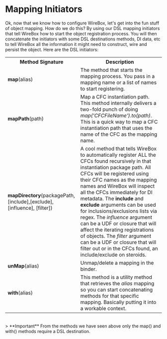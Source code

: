 # Mapping Initiators

Ok, now that we know how to configure WireBox, let's get into the fun stuff of object mapping. How do we do this? By using our DSL mapping initiators that tell WireBox how to start the object registration process. You will then concatenate the initiators with some DSL destinations methods, DI data, etc to tell WireBox all the information it might need to construct, wire and persist the object. Here are the DSL initiators:

<table class="tablelisting" cellpadding="5">
<tbody><tr>
<th><b>Method Signature</b> </th>
<th><b>Description</b> </th></tr>
<tr>
<td><b>map</b>(alias) </td>
<td>The method that starts the mapping process. You pass in a mapping name or a list of names to start registering.</td></tr>
<tr>
<td><b>mapPath</b>(path) </td>
<td>Map a CFC instantiation path. This method internally delivers a two-fold punch of doing <i>map('CFCFileName').to(path)</i>. This is a quick way to map a CFC instantiation path that uses the name of the CFC as the mapping name.</td></tr>
<tr>
<td><b>mapDirectory</b>(packagePath,[include],[exclude], [influence], [filter]) </td>
<td>A cool method that tells WireBox to automatically register ALL the CFCs found recursively in that instantiation package path. All CFCs will be registered using their CFC names as the mapping names and WireBox will inspect all the CFCs immediately for DI metadata. The <b>include</b> and <b>exclude</b> arguments can be used for inclusions/exclusions lists via regex. The <i>influence</i> argument can be a UDF or closure that will affect the iterating registrations of objects. The <i>filter</i> argument can be a UDF or closure that will filter out or in the CFCs found, an include/exclude on steroids.</td></tr>
<tr>
<td><b>unMap</b>(alias) </td>
<td>Unmap/delete a mapping in the binder.</td></tr>
<tr>
<td><b>with</b>(alias) </td>
<td>This method is a utility method that retrieves the <i>alias</i> mapping so you can start concatenating methods for that specific mapping. Basically putting it into a workable context.</td></tr></tbody></table>

<br>
> **Important** From the methods we have seen above only the map() and with() methods require a DSL destination. 



